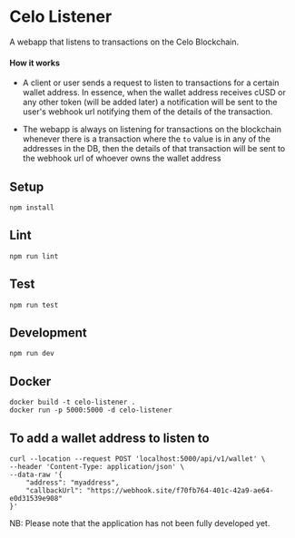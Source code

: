 # Celo Listener
A webapp that listens to transactions on the Celo Blockchain.

#### How it works

- A client or user sends a request to listen to transactions for a certain wallet address.
In essence, when the wallet address receives cUSD or any other token (will be added later)
a notification will be sent to the user's webhook url notifying them of the details of the transaction.

- The webapp is always on listening for transactions on the blockchain whenever there is a transaction
where the `to` value is in any of the addresses in the DB, then the details of that transaction
will be sent to the webhook url of whoever owns the wallet address

## Setup

```
npm install
```

## Lint

```
npm run lint
```

## Test

```
npm run test
```

## Development

```
npm run dev
```

## Docker

```
docker build -t celo-listener .
docker run -p 5000:5000 -d celo-listener
```

## To add a wallet address to listen to

```
curl --location --request POST 'localhost:5000/api/v1/wallet' \
--header 'Content-Type: application/json' \
--data-raw '{
    "address": "myaddress",
    "callbackUrl": "https://webhook.site/f70fb764-401c-42a9-ae64-e0d31539e908"
}'
```

NB: Please note that the application has not been fully developed yet.
